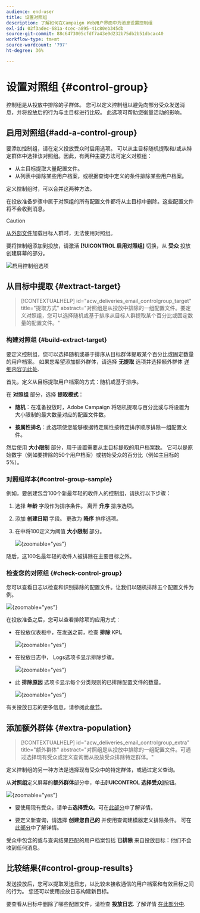 ```yaml
---
audience: end-user
title: 设置对照组
description: 了解如何在Campaign Web用户界面中为消息设置控制组
exl-id: 02f3adec-681a-4cec-a895-41c80eb345db
source-git-commit: 88c6473005cfdf7a43e0d232b75db2b51dbcac40
workflow-type: tm+mt
source-wordcount: '797'
ht-degree: 36%

---
```


# 设置对照组 {#control-group}

控制组是从投放中排除的子群体。 您可以定义控制组以避免向部分受众发送消息，并将投放后的行为与主目标进行比较。 此选项可帮助您衡量活动的影响。

## 启用对照组{#add-a-control-group}

要添加控制组，请在定义投放受众时启用选项。 可以从主目标随机提取和/或从特定群体中选择该对照组。因此，有两种主要方法可定义对照组：

* 从主目标提取大量配置文件。
* 从列表中排除某些用户档案，或根据查询中定义的条件排除某些用户档案。

定义控制组时，可以合并这两种方法。

在投放准备步骤中属于对照组的所有配置文件都将从主目标中删除。这些配置文件将不会收到消息。

>[!CAUTION]
>
>[从外部文件](file-audience.md)加载目标人群时，无法使用对照组。

要将控制组添加到投放，请激活 **[!UICONTROL 启用对照组]** 切换，从 **受众** 投放创建屏幕的部分。

![启用控制组选项](assets/control-group1.png)


## 从目标中提取 {#extract-target}

>[!CONTEXTUALHELP]
>id="acw_deliveries_email_controlgroup_target"
>title="提取方式"
>abstract="对照组是从投放中排除的一组配置文件。要定义对照组，您可以选择随机或基于排序从目标人群提取某个百分比或固定数量的配置文件。"


### 构建对照组 {#build-extract-target}

要定义控制组，您可以选择随机或基于排序从目标群体提取某个百分比或固定数量的用户档案。 如果您希望添加额外群体，请选择 **无提取** 选项并选择额外群体 [详细内容见此处](#extra-population).

首先，定义从目标提取用户档案的方式：随机或基于排序。

在 **对照组** 部分，选择 **提取模式**：

* **随机**：在准备投放时，Adobe Campaign 将随机提取与百分比或与将设置为大小限制的最大数量对应的配置文件数。

* **按属性排名**：此选项使您能够根据特定属性按特定排序顺序排除一组配置文件。


然后使用 **大小限制** 部分，用于设置需要从主目标提取的用户档案数。 它可以是原始数字（例如要排除的50个用户档案）或初始受众的百分比（例如主目标的5%）。


### 对照组样本{#control-group-sample}

例如，要创建包含100个新最年轻的收件人的控制组，请执行以下步骤：

1. 选择 **年龄** 字段作为排序条件。 离开 **升序** 排序选项。
1. 添加 **创建日期** 字段。 更改为 **降序** 排序选项。
1. 在中将100定义为阈值 **大小限制** 部分。

   ![](assets/control-group2.png){zoomable=&quot;yes&quot;}

随后，这100名最年轻的收件人被排除在主要目标之外。

### 检查您的对照组 {#check-control-group}

您可以查看日志以检查和识别排除的配置文件。让我们以随机排除五个配置文件为例。

![](assets/control-group4.png){zoomable=&quot;yes&quot;}

在投放准备之后，您可以查看排除项的应用方式：

* 在投放仪表板中，在发送之前，检查 **排除** KPI。

  ![](assets/control-group5.png){zoomable=&quot;yes&quot;}

* 在投放日志中， Logs选项卡显示排除步骤。

  ![](assets/control-group-sample-logs.png){zoomable=&quot;yes&quot;}
<!--

 * The **Exclusion logs** tab displays each profile and the related exclusion **Reason**.

    ![](assets/control-group6.png){zoomable="yes"}
-->

* 此 **排除原因** 选项卡显示每个分类规则的已排除配置文件的数量。

  ![](assets/control-group7.png){zoomable=&quot;yes&quot;}

有关投放日志的更多信息，请参阅此[章节](../monitor/delivery-logs.md)。

## 添加额外群体 {#extra-population}

>[!CONTEXTUALHELP]
>id="acw_deliveries_email_controlgroup_extra"
>title="额外群体"
>abstract="对照组是从投放中排除的一组配置文件。可通过选择现有受众或定义查询而从投放受众排除特定群体。"

定义控制组的另一种方法是选择现有受众中的特定群体，或通过定义查询。

从&#x200B;**对照组**&#x200B;定义屏幕的&#x200B;**额外群体**&#x200B;部分中，单击&#x200B;**[!UICONTROL 选择受众]**&#x200B;按钮。

![](assets/control-group3.png){zoomable=&quot;yes&quot;}

* 要使用现有受众，请单击&#x200B;**选择受众**。可在[此部分](add-audience.md)中了解详情。

* 要定义新查询，请选择 **创建您自己的** 并使用查询建模器定义排除条件。 可在[此部分](../query/query-modeler-overview.md)中了解详情。

受众中包含的或与查询结果匹配的用户档案包括 **已排除** 来自投放目标：他们不会收到任何消息。

## 比较结果{#control-group-results}

发送投放后，您可以提取发送日志，以比较未接收通信的用户档案和有效目标之间的行为。 您还可以使用投放日志构建新目标。

要查看从目标中删除了哪些配置文件，请检查 **投放日志**. 了解详情 [在此部分中](#check-control-group).


